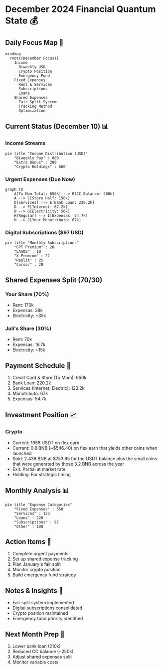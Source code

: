 # December 2024 Financial Quantum State 💰

## Daily Focus Map 🎯
```mermaid
mindmap
  root((December Focus))
    Income
      Biweekly USD
      Crypto Position
      Emergency Fund
    Fixed Expenses
      Rent & Services
      Subscriptions
      Loans
    Shared Expenses
      Fair Split System
      Tracking Method
      Optimization
```

## Current Status (December 10) 📊

### Income Streams
```mermaid
pie title "Income Distribution (USD)"
    "Biweekly Pay" : 800
    "Extra Bonus" : 200
    "Crypto Holdings" : 600
```

### Urgent Expenses (Due Now)
```mermaid
graph TD
    A[To Mom Total: 650k] --> B[CC Balance: 500k]
    A --> C[Store Half: 150k]
    D[Services] --> E[Bank Loan: 220.2k]
    D --> F[Internet: 67.2k]
    D --> G[Electricity: 56k]
    H[Regular] --> I[Expensas: 54.7k]
    H --> J[Your Monotributo: 67k]
```

### Digital Subscriptions ($97 USD)
```mermaid
pie title "Monthly Subscriptions"
    "GPT Premium" : 20
    "LAGOS" : 10
    "X Premium" : 22
    "Replit" : 25
    "Cursor" : 20
```

## Shared Expenses Split (70/30)
### Your Share (70%)
- Rent: 170k
- Expensas: 38k
- Electricity: ~35k

### Juli's Share (30%)
- Rent: 70k
- Expensas: 16.7k
- Electricity: ~15k

## Payment Schedule 📅
1. Credit Card & Store (To Mom): 650k
2. Bank Loan: 220.2k
3. Services (Internet, Electric): 123.2k
4. Monotributo: 67k
5. Expensas: 54.7k

## Investment Position 📈
### Crypto
- Current: 1956 USDT on flex earn
- Current: 0.8 BNB (~$546.40) on flex earn that yields other coins when launched
- Sold: 2.436 BNB at $753.65 for the USDT balance plus the small coins that were generated by those 3.2 BNB across the year
- Exit: Partial at market rate
- Holding: For strategic timing

## Monthly Analysis 📊
```mermaid
pie title "Expense Categories"
    "Fixed Expenses" : 650
    "Services" : 123
    "Loans" : 220
    "Subscriptions" : 97
    "Other" : 100
```

## Action Items 🎯
1. Complete urgent payments
2. Set up shared expense tracking
3. Plan January's fair split
4. Monitor crypto position
5. Build emergency fund strategy

## Notes & Insights 💭
- Fair split system implemented
- Digital subscriptions consolidated
- Crypto position maintained
- Emergency fund priority identified

## Next Month Prep 🔄
1. Lower bank loan (210k)
2. Reduced CC balance (~250k)
3. Adjust shared expenses split
4. Monitor variable costs
